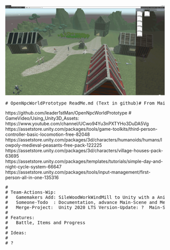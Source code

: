<img src="https://github.com/gamemakers19/OpenNpcWorldPrototype/blob/develop/MainScene-Unity2020LTS.png" />
<pre># OpenNpcWorldPrototype ReadMe.md (Text in github)# From Main-Fork: </pre>
https://github.com/leader1stMan/OpenNpcWorldPrototype
# GameVideo/Using_Unity3D_Assets: <span> https://www.youtube.com/channel/UCwo94Yu3nPXTYHo3DuDA5Vg 
<br/>https://assetstore.unity.com/packages/tools/game-toolkits/third-person-controller-basic-locomotion-free-82048 
<br/>https://assetstore.unity.com/packages/3d/characters/humanoids/humans/lowpoly-medieval-peasants-free-pack-122225 
<br/>https://assetstore.unity.com/packages/3d/characters/village-houses-pack-63695 
<br/>https://assetstore.unity.com/packages/templates/tutorials/simple-day-and-night-cycle-system-66647 
<br/>https://assetstore.unity.com/packages/tools/input-management/first-person-all-in-one-135316 
<pre>
#
# Team-Actions-Wip:
#   Gamemakers Add: SileWoodWorkWindMill to Unity with a AnimationController
#   Someone-Todo  : Documentation, advance Main-Scene and Menu-Structure
#   Merge-Project:  Unity 2020 LTS Version-Update: ?  Main-Scene-Tested: ?
#
# Features:
#   Battle, Items and Progress
#
# Ideas:
#
# ?
</pre></span>
